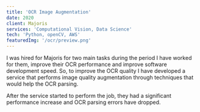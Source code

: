 ```yaml
---
title: 'OCR Image Augmentation'
date: 2020
client: Majoris
services: 'Computational Vision, Data Science'
tech: 'Python, openCV, AWS'
featuredImg: '/ocr/preview.png'
---
```

I was hired for Majoris for two main tasks during the period I have worked for them, improve their OCR performance and improve software development speed. So, to improve the OCR quality I have developed a service that performs image quality augmentation through techniques that would help the OCR parsing. 

After the service started to perform the job, they had a significant performance increase and OCR parsing errors have dropped.
